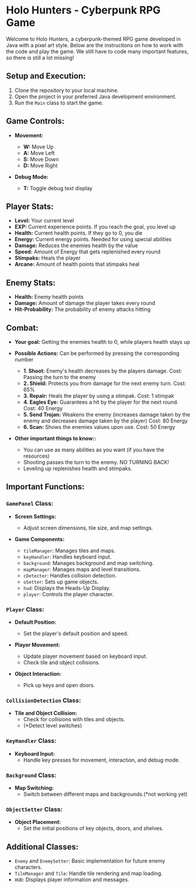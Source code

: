 # Holo Hunters - Cyberpunk RPG Game

Welcome to Holo Hunters, a cyberpunk-themed RPG game developed in Java with a pixel art style. Below are the instructions on how to work with the code and play the game.
We still have to code many important features, so there is still a lot missing!
## Setup and Execution:

1. Clone the repository to your local machine.
2. Open the project in your preferred Java development environment.
3. Run the `Main` class to start the game.

## Game Controls:

- **Movement:**
    - **W:** Move Up
    - **A:** Move Left
    - **S:** Move Down
    - **D:** Move Right

- **Debug Mode:**
    - **T:** Toggle debug text display

## Player Stats:
- **Level:** Your current level
- **EXP:** Current experience points. If you reach the goal, you level up
- **Health:** Current health points. If they go to 0, you die
- **Energy:** Current energy points. Needed for using special abilities
- **Damage:** Reduces the enemies health by the value
- **Speed:** Amount of Energy that gets replenished every round
- **Stimpaks:** Heals the player
- **Arcane:** Amount of health points that stimpaks heal

## Enemy Stats:
- **Health:** Enemy health points
- **Damage:** Amount of damage the player takes every round
- **Hit-Probability:** The probability of enemy attacks hitting

## Combat:
- **Your goal:** Getting the enemies health to 0, while players health stays up
- **Possible Actions:** Can be performed by pressing the corresponding number
  - **1. Shoot:** Enemy's health decreases by the players damage. Cost: Passing the turn to the enemy
  - **2. Shield:** Protects you from damage for the next enemy turn. Cost: 65%
  - **3. Repair:** Heals the player by using a stimpak. Cost: 1 stimpak
  - **4. Eagles Eye:** Guarantees a hit by the player for the next round. Cost: 40 Energy
  - **5. Send Trojan:** Weakens the enemy (increases damage taken by the enemy and decreases damage taken by the player) Cost: 80 Energy
  - **6. Scan:** Shows the enemies values upon use. Cost: 50 Energy

- **Other important things to know::**
  - You can use as many abilities as you want (if you have the resources)
  - Shooting passes the turn to the enemy. NO TURNING BACK!
  - Leveling up replenishes health and stimpaks.


## Important Functions:

### `GamePanel` Class:

- **Screen Settings:**
    - Adjust screen dimensions, tile size, and map settings.

- **Game Components:**
    - `tileManager`: Manages tiles and maps.
    - `keyHandler`: Handles keyboard input.
    - `background`: Manages background and map switching.
    - `mapManager`: Manages maps and level transitions.
    - `cDetecter`: Handles collision detection.
    - `oSetter`: Sets up game objects.
    - `hud`: Displays the Heads-Up Display.
    - `player`: Controls the player character.

### `Player` Class:

- **Default Position:**
    - Set the player's default position and speed.

- **Player Movement:**
    - Update player movement based on keyboard input.
    - Check tile and object collisions.

- **Object Interaction:**
    - Pick up keys and open doors.

### `CollisionDetection` Class:

- **Tile and Object Collision:**
    - Check for collisions with tiles and objects.
    - (*Detect level switches)

### `KeyHandler` Class:

- **Keyboard Input:**
    - Handle key presses for movement, interaction, and debug mode.

### `Background` Class:

- **Map Switching:**
    - Switch between different maps and backgrounds.(*not working yet)

### `ObjectSetter` Class:

- **Object Placement:**
    - Set the initial positions of key objects, doors, and shelves.

## Additional Classes:

- `Enemy` and `EnemySetter`: Basic implementation for future enemy characters.
- `TileManager` and `Tile`: Handle tile rendering and map loading.
- `HUD`: Displays player information and messages.


